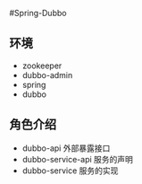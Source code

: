 #Spring-Dubbo

## 环境
   - zookeeper
   - dubbo-admin
   - spring 
   - dubbo
   
   
## 角色介绍

  - dubbo-api 外部暴露接口
  - dubbo-service-api 服务的声明
  - dubbo-service 服务的实现
  
  